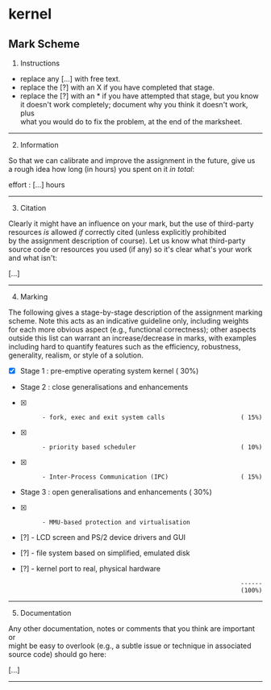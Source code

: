 # kernel

Mark Scheme
-------------------------------------------------------------------------------

1. Instructions

- replace any [...] with free text.  
- replace the [?] with an X if you have completed that stage.  
- replace the [?] with an * if you have attempted that stage, but you know  
  it doesn't work completely; document why you think it doesn't work, plus  
  what you would do to fix the problem, at the end of the marksheet.  

-------------------------------------------------------------------------------

2. Information

So that we can calibrate and improve the assignment in the future, give us  
a rough idea how long (in hours) you spent on it *in total*:  

effort : [...] hours  

-------------------------------------------------------------------------------

3. Citation

Clearly it might have an influence on your mark, but the use of third-party  
resources *is* allowed *if* correctly cited (unless explicitly prohibited  
by the assignment description of course).  Let us know what third-party  
source code or resources you used (if any) so it's clear what's your work  
and what isn't:  

[...]

-------------------------------------------------------------------------------

4. Marking

The following gives a stage-by-stage description of the assignment marking  
scheme.  Note this acts as an indicative guideline only, including weights  
for each more obvious aspect (e.g., functional correctness); other aspects  
outside this list can warrant an increase/decrease in marks, with examples  
including hard to quantify features such as the efficiency, robustness,  
generality, realism, or style of a solution.  

* [X] Stage 1 : pre-emptive operating system kernel                    ( 30%)

*    Stage 2 : close generalisations and enhancements

  * [X]           - fork, exec and exit system calls                     ( 15%)
  
  * [X]           - priority based scheduler                             ( 10%)
  
  * [X]           - Inter-Process Communication (IPC)                    ( 15%)

*    Stage 3 : open  generalisations and enhancements                 ( 30%)

  * [X]           - MMU-based protection and virtualisation
                
  * [?]           - LCD screen and PS/2 device drivers and GUI
  
  * [?]           - file system based on simplified, emulated disk

  * [?]           - kernel port to real, physical hardware                     

                                                                     ------
                                                                     (100%)

-------------------------------------------------------------------------------

5. Documentation

Any other documentation, notes or comments that you think are important or  
might be easy to overlook (e.g., a subtle issue or technique in associated  
source code) should go here:  

[...]

-------------------------------------------------------------------------------
